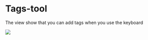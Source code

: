 # Tags-tool
The view show that you can add tags when you use the keyboard

![](https://github.com/kelezj/Tags-tool/blob/master/tagTool/tagTool/tag2.gif)

